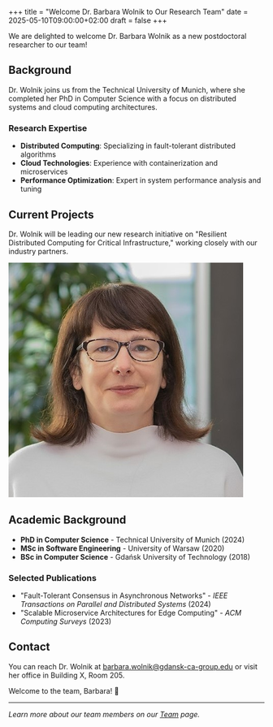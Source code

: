 +++
title = "Welcome Dr. Barbara Wolnik to Our Research Team"
date = 2025-05-10T09:00:00+02:00
draft = false
+++

We are delighted to welcome Dr. Barbara Wolnik as a new postdoctoral researcher to our team!

## Background

Dr. Wolnik joins us from the Technical University of Munich, where she completed her PhD in Computer Science with a focus on distributed systems and cloud computing architectures.

### Research Expertise

- **Distributed Computing**: Specializing in fault-tolerant distributed algorithms
- **Cloud Technologies**: Experience with containerization and microservices
- **Performance Optimization**: Expert in system performance analysis and tuning

## Current Projects

Dr. Wolnik will be leading our new research initiative on "Resilient Distributed Computing for Critical Infrastructure," working closely with our industry partners.

![Dr. Barbara Wolnik](/photos/basia.jpg)

## Academic Background

- **PhD in Computer Science** - Technical University of Munich (2024)
- **MSc in Software Engineering** - University of Warsaw (2020)
- **BSc in Computer Science** - Gdańsk University of Technology (2018)

### Selected Publications

- "Fault-Tolerant Consensus in Asynchronous Networks" - *IEEE Transactions on Parallel and Distributed Systems* (2024)
- "Scalable Microservice Architectures for Edge Computing" - *ACM Computing Surveys* (2023)

## Contact

You can reach Dr. Wolnik at barbara.wolnik@gdansk-ca-group.edu or visit her office in Building X, Room 205.

Welcome to the team, Barbara! 🎉

---

*Learn more about our team members on our [Team](/team/) page.*
